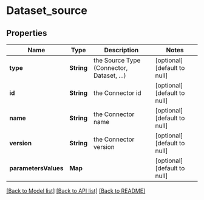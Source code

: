 # Dataset_source
## Properties

Name | Type | Description | Notes
------------ | ------------- | ------------- | -------------
**type** | **String** | the Source Type (Connector, Dataset, ...) | [optional] [default to null]
**id** | **String** | the Connector id | [optional] [default to null]
**name** | **String** | the Connector name | [optional] [default to null]
**version** | **String** | the Connector version | [optional] [default to null]
**parametersValues** | **Map** |  | [optional] [default to null]

[[Back to Model list]](../README.md#documentation-for-models) [[Back to API list]](../README.md#documentation-for-api-endpoints) [[Back to README]](../README.md)

